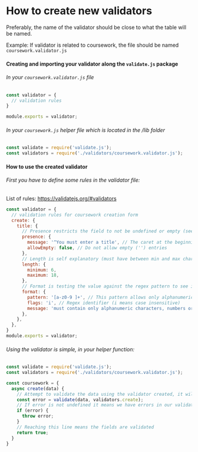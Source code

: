 # How to create new validators

Preferably, the name of the validator should be close to what the table will be named.

Example: If validator is related to coursework, the file should be named `coursework.validator.js`

#### Creating and importing your validator along the `validate.js` package
###### In your `coursework.validator.js` file
```javascript
const validator = {
  // validation rules
}

module.exports = validator;
```
###### In your `coursework.js` helper file which is located in the /lib folder
```javascript
const validate = require('validate.js');
const validators = require('./validators/coursework.validator.js');
```

#### How to use the created validator
###### First you have to define some rules in the validator file:
List of rules: https://validatejs.org/#validators
```javascript
const validator = {
  // validation rules for coursework creation form
  create: {
    title: {
      // Presence restricts the field to not be undefined or empty (see allowEmpty: false)
      presence: {
        message: '^You must enter a title', // The caret at the beginning specifies that the error message starts here (without it will be automatically prefixed)
        allowEmpty: false, // Do not allow empty ('') entries
      },
      // Length is self explanatory (must have between min and max characters)
      length: {
        minimum: 6,
        maximum: 18,
      },
      // Format is testing the value against the regex pattern to see if it matches
      format: {
        pattern: '[a-z0-9 ]+', // This pattern allows only alphanumeric characters, numbers or empty spaces
        flags: 'i', // Regex identifier (i means case insensitive)
        message: 'must contain only alphanumeric characters, numbers or empty space', // Without caret, prefixed automatically (Title must contain...)
      },
    },
  },
}
module.exports = validator;
```
###### Using the validator is simple, in your helper function:
```javascript
const validate = require('validate.js');
const validators = require('./validators/coursework.validator.js');

const coursework = {
  async create(data) {
    // Attempt to validate the data using the validator created, it will store any errors returned
    const error = validate(data, validators.create);
    // If error is not undefined it means we have errors in our validator so we throw it back since it will be catched by the route
    if (error) {
      throw error;
    }
    // Reaching this line means the fields are validated
    return true;
  }
}
```
